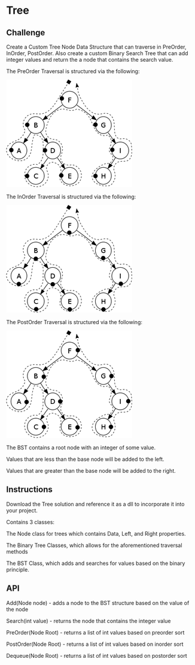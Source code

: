 # Tree

## Challenge

Create a Custom Tree Node Data Structure that can traverse in PreOrder, InOrder, PostOrder.
Also create a custom Binary Search Tree that can add integer values and return the a node that contains the search value.

The PreOrder Traversal is structured via the following: 

![Console](../../assets/preorder.png?raw=true "Output")

The InOrder Traversal is structured via the following: 

![Console](../../assets/inorder.png?raw=true "Output")

The PostOrder Traversal is structured via the following: 

![Console](../../assets/postorder.png?raw=true "Output")

The BST contains a root node with an integer of some value. 

Values that are less than the base node will be added to the left.

Values that are greater than the base node will be added to the right.

## Instructions

Download the Tree solution and reference it as a dll to incorporate it into your project. 

Contains 3 classes:

The Node class for trees which contains Data, Left, and Right properties.

The Binary Tree Classes, which allows for the aforementioned traversal methods

The BST Class, which adds and searches for values based on the binary principle.

## API

Add(Node node) - adds a node to the BST structure based on the value of the node

Search(int value) - returns the node that contains the integer value

PreOrder(Node Root) - returns a list of int values based on preorder sort

PostOrder(Node Root) - returns a list of int values based on inorder sort

Dequeue(Node Root) - returns a list of int values based on postorder sort